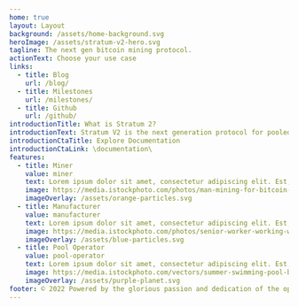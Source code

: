 ```yaml
---
home: true
layout: Layout
background: /assets/home-background.svg
heroImage: /assets/stratum-v2-hero.svg
tagline: The next gen bitcoin mining protocol.
actionText: Choose your use case
links:
  - title: Blog
    url: /blog/
  - title: Milestones
    url: /milestones/
  - title: Github
    url: /github/
introductionTitle: What is Stratum 2?
introductionText: Stratum V2 is the next generation protocol for pooled mining. It focuses on making data transfers more efficient, reducing physical infrastructure requirements for mining operations, and increasing security. Additionally, Stratum V2 introduces three new sub-protocols that allow miners to select their own transaction sets through a negotiation process with pools, improving decentralization.
introductionCtaTitle: Explore Documentation
introductionCtaLink: \documentation\
features:
  - title: Miner
    value: miner
    text: Lorem ipsum dolor sit amet, consectetur adipiscing elit. Est, non nulla iaculis lacus mi. Eu fusce pellentesque mattis ultricies mauris orci, commodo.
    image: https://media.istockphoto.com/photos/man-mining-for-bitcoin-picture-id939519232?s=612x612
    imageOverlay: /assets/orange-particles.svg
  - title: Manufacturer
    value: manufacturer
    text: Lorem ipsum dolor sit amet, consectetur adipiscing elit. Est, non nulla iaculis lacus mi. Eu fusce pellentesque mattis ultricies mauris orci, commodo.
    image: https://media.istockphoto.com/photos/senior-worker-working-with-welding-tool-picture-id1266644220?s=612x612
    imageOverlay: /assets/blue-particles.svg
  - title: Pool Operator
    value: pool-operator
    text: Lorem ipsum dolor sit amet, consectetur adipiscing elit. Est, non nulla iaculis lacus mi. Eu fusce pellentesque mattis ultricies mauris orci, commodo.
    image: https://media.istockphoto.com/vectors/summer-swimming-pool-background-illustration-with-inflatable-ring-vector-id1304928779?s=612x612
    imageOverlay: /assets/purple-planet.svg
footer: © 2022 Powered by the glorious passion and dedication of the open-source bitcoin community.
---
```

